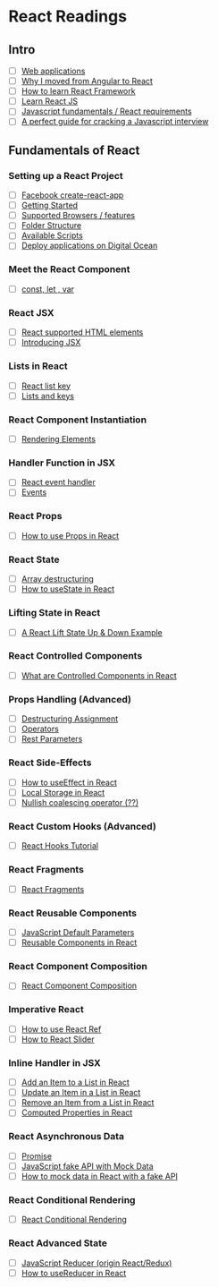 # React Readings

## Intro

- [ ] [Web applications](https://www.robinwieruch.de/web-applications/)
- [ ] [Why I moved from Angular to React](https://www.robinwieruch.de/reasons-why-i-moved-from-angular-to-react/)
- [ ] [How to learn React Framework](https://www.robinwieruch.de/how-to-learn-framework/)
- [ ] [Learn React JS](https://www.robinwieruch.de/learn-react-js/)
- [ ] [Javascript fundamentals / React requirements](https://www.robinwieruch.de/javascript-fundamentals-react-requirements/)
- [ ] [A perfect guide for cracking a Javascript interview](https://medium.com/dev-bits/a-perfect-guide-for-cracking-a-javascript-interview-a-developers-perspective-23a5c0fa4d0d)

## Fundamentals of React

### Setting up a React Project

- [ ] [Facebook create-react-app](https://github.com/facebook/create-react-app)
- [ ] [Getting Started](https://create-react-app.dev/docs/getting-started)
- [ ] [Supported Browsers / features](https://create-react-app.dev/docs/supported-browser-features)
- [ ] [Folder Structure](https://create-react-app.dev/docs/folder-structure)
- [ ] [Available Scripts](https://create-react-app.dev/docs/available-scripts)
- [ ] [Deploy applications on Digital Ocean](https://robinwieruch.de/deploy-applications-digital-ocean)

### Meet the React Component

- [ ] [const, let , var](https://robinwieruch.de/const-let-var)

### React JSX

- [ ] [React supported HTML elements](https://reactjs.com/docs/dom-elements.html#all-supported-html-elements)
- [ ] [Introducing JSX](https://reactjs.com/docs/introducing-jsx.html)

### Lists in React

- [ ] [React list key](https://robinwieruch.de/react-list-key)
- [ ] [Lists and keys](https://reactjs.com/docs/lists-and-keys.html)

### React Component Instantiation

- [ ] [Rendering Elements](https://reactjs.com/docs/rendering-elements.html)

### Handler Function in JSX

- [ ] [React event handler](https://robinwieruch.de/react-event-handler)
- [ ] [Events](https://reactjs.org/docs/events.html)

### React Props

- [ ] [How to use Props in React](https://robinwieruch.de/react-pass-props-to-component)

### React State

- [ ] [Array destructuring](https://developer.mozilla.org/en-US/docs/Web/JavaScript/Reference/Operators/Destructuring_assignment#array_destructuring)
- [ ] [How to useState in React](https://robinwieruch.de/react-usestate-hook)

### Lifting State in React

- [ ] [A React Lift State Up & Down Example](https://robinwieruch.de/react-lift-state)

### React Controlled Components

- [ ] [What are Controlled Components in React](https://robinwieruch.de/react-controlled-components)

### Props Handling (Advanced)

- [ ] [Destructuring Assignment](https://developer.mozilla.org/en-US/docs/Web/JavaScript/Reference/Operators/Destructuring_assignment)
- [ ] [Operators](https://developer.mozilla.org/en-US/docs/Web/JavaScript/Reference/Operators/Operators)
- [ ] [Rest Parameters](https://developer.mozilla.org/en-US/docs/Web/JavaScript/Reference/Functions/rest_parameters)

### React Side-Effects

- [ ] [How to useEffect in React](https://robinwieruch.de/react-useeffect-hook)
- [ ] [Local Storage in React](https://robinwieruch.de/local-storage-react)
- [ ] [Nullish coalescing operator (??)](https://developer.mozilla.org/en-US/docs/Web/JavaScript/Reference/Operators/Nullish_coalescing)

### React Custom Hooks (Advanced)

- [ ] [React Hooks Tutorial](https://robinwieruch.de/react-hooks)

### React Fragments

- [ ] [React Fragments](https://reactjs.com/docs/fragments.html)

### React Reusable Components

- [ ] [JavaScript Default Parameters](https://developer.mozilla.org/en-US/docs/Web/JavaScript/Reference/Functions/Default_parameters)
- [ ] [Reusable Components in React](https://robinwieruch.de/react-reusable-components)

### React Component Composition

- [ ] [React Component Composition](https://robinwieruch.de/react-component-composition)

### Imperative React

- [ ] [How to use React Ref](https://robinwieruch.de/react-ref)
- [ ] [How to React Slider](https://robinwieruch.de/react-slider)

### Inline Handler in JSX

- [ ] [Add an Item to a List in React](https://robinwieruch.de/react-add-item-to-list)
- [ ] [Update an Item in a List in React](https://robinwieruch.de/react-update-item-in-list)
- [ ] [Remove an Item from a List in React](https://robinwieruch.de/react-remove-item-from-list)
- [ ] [Computed Properties in React](https://robinwieruch.de/react-computed-properties)

### React Asynchronous Data

- [ ] [Promise](https://developer.mozilla.org/en-US/docs/Web/JavaScript/Reference/Global_Objects/Promise)
- [ ] [JavaScript fake API with Mock Data](https://robinwieruch.de/javascript-fake-api)
- [ ] [How to mock data in React with a fake API](https://robinwieruch.de/react-mock-data)

### React Conditional Rendering

- [ ] [React Conditional Rendering](https://robinwieruch.de/conditional-rendering-react)

### React Advanced State

- [ ] [JavaScript Reducer (origin React/Redux)](https://robinwieruch.de/javascript-reducer)
- [ ] [How to useReducer in React](https:robinwieruch.de/react-usereducer-hook)
